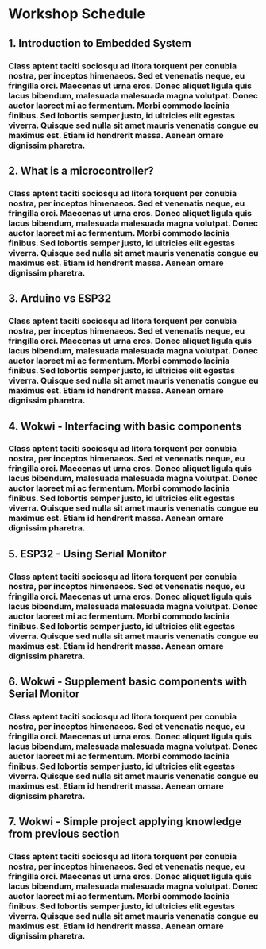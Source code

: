 # Workshop Schedule
## 1. Introduction to Embedded System
### Class aptent taciti sociosqu ad litora torquent per conubia nostra, per inceptos himenaeos. Sed et venenatis neque, eu fringilla orci. Maecenas ut urna eros. Donec aliquet ligula quis lacus bibendum, malesuada malesuada magna volutpat. Donec auctor laoreet mi ac fermentum. Morbi commodo lacinia finibus. Sed lobortis semper justo, id ultricies elit egestas viverra. Quisque sed nulla sit amet mauris venenatis congue eu maximus est. Etiam id hendrerit massa. Aenean ornare dignissim pharetra.
## 2. What is a microcontroller?
### Class aptent taciti sociosqu ad litora torquent per conubia nostra, per inceptos himenaeos. Sed et venenatis neque, eu fringilla orci. Maecenas ut urna eros. Donec aliquet ligula quis lacus bibendum, malesuada malesuada magna volutpat. Donec auctor laoreet mi ac fermentum. Morbi commodo lacinia finibus. Sed lobortis semper justo, id ultricies elit egestas viverra. Quisque sed nulla sit amet mauris venenatis congue eu maximus est. Etiam id hendrerit massa. Aenean ornare dignissim pharetra.
## 3. Arduino vs ESP32
### Class aptent taciti sociosqu ad litora torquent per conubia nostra, per inceptos himenaeos. Sed et venenatis neque, eu fringilla orci. Maecenas ut urna eros. Donec aliquet ligula quis lacus bibendum, malesuada malesuada magna volutpat. Donec auctor laoreet mi ac fermentum. Morbi commodo lacinia finibus. Sed lobortis semper justo, id ultricies elit egestas viverra. Quisque sed nulla sit amet mauris venenatis congue eu maximus est. Etiam id hendrerit massa. Aenean ornare dignissim pharetra.
## 4. Wokwi - Interfacing with basic components
### Class aptent taciti sociosqu ad litora torquent per conubia nostra, per inceptos himenaeos. Sed et venenatis neque, eu fringilla orci. Maecenas ut urna eros. Donec aliquet ligula quis lacus bibendum, malesuada malesuada magna volutpat. Donec auctor laoreet mi ac fermentum. Morbi commodo lacinia finibus. Sed lobortis semper justo, id ultricies elit egestas viverra. Quisque sed nulla sit amet mauris venenatis congue eu maximus est. Etiam id hendrerit massa. Aenean ornare dignissim pharetra.
## 5. ESP32 - Using Serial Monitor
### Class aptent taciti sociosqu ad litora torquent per conubia nostra, per inceptos himenaeos. Sed et venenatis neque, eu fringilla orci. Maecenas ut urna eros. Donec aliquet ligula quis lacus bibendum, malesuada malesuada magna volutpat. Donec auctor laoreet mi ac fermentum. Morbi commodo lacinia finibus. Sed lobortis semper justo, id ultricies elit egestas viverra. Quisque sed nulla sit amet mauris venenatis congue eu maximus est. Etiam id hendrerit massa. Aenean ornare dignissim pharetra.
## 6. Wokwi - Supplement basic components with Serial Monitor
### Class aptent taciti sociosqu ad litora torquent per conubia nostra, per inceptos himenaeos. Sed et venenatis neque, eu fringilla orci. Maecenas ut urna eros. Donec aliquet ligula quis lacus bibendum, malesuada malesuada magna volutpat. Donec auctor laoreet mi ac fermentum. Morbi commodo lacinia finibus. Sed lobortis semper justo, id ultricies elit egestas viverra. Quisque sed nulla sit amet mauris venenatis congue eu maximus est. Etiam id hendrerit massa. Aenean ornare dignissim pharetra.
## 7. Wokwi - Simple project applying knowledge from previous section  
### Class aptent taciti sociosqu ad litora torquent per conubia nostra, per inceptos himenaeos. Sed et venenatis neque, eu fringilla orci. Maecenas ut urna eros. Donec aliquet ligula quis lacus bibendum, malesuada malesuada magna volutpat. Donec auctor laoreet mi ac fermentum. Morbi commodo lacinia finibus. Sed lobortis semper justo, id ultricies elit egestas viverra. Quisque sed nulla sit amet mauris venenatis congue eu maximus est. Etiam id hendrerit massa. Aenean ornare dignissim pharetra.
